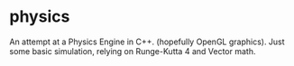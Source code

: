 # physics
An attempt at a Physics Engine in C++. (hopefully OpenGL graphics). Just some basic simulation, relying on Runge-Kutta 4 and Vector math.
